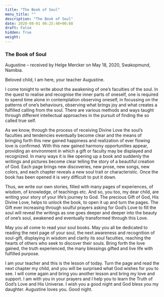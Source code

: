 ```yaml
---
title: "The Book of Soul"
menu_title: ""
description: "The Book of Soul"
date: 2020-08-01 06:25:48+00:88
draft: False
hidden: True
weight:
---
```

### The Book of Soul

Augustine – received by Helge Mercker on May 18, 2020, Swakopmund, Namibia.

Beloved child, I am here, your teacher Augustine.

I come tonight to write about the awakening of one’s faculties of the soul. In the quest to realise and recognise the inner parts of oneself, one is required to spend time alone in contemplation observing oneself, in focussing on the patterns of one’s behaviours, observing what brings joy and what creates a fulfilled calling from the soul. There are various methods and ways taught through different intellectual approaches in the pursuit of finding the so called true self. 

As we know, through the process of receiving Divine Love the soul’s faculties and tendencies eventually become clear and the means of bringing forth this new gained happiness and realization of ever flowing love is confirmed. With this new gained harmony opportunities appear, providing an environment in which a gift or faculty may be displayed and recognized. In many ways it is like opening up a book and suddenly the writings and pictures become clear telling the story of a beautiful creation of God. Each page brings new discoveries, new prose, new songs, new colors, and each chapter reveals a new soul trait or characteristic. Once the book has been opened it is very difficult to put it down.

Thus, we write our own stories, filled with many pages of experiences, of wisdom, of knowledge, of teachings etc. And so, you too, my dear child, are writing your story of your life’s journey to God. The precious Gift of God, His Divine Love, helps to unlock the book, to open it up and turn the pages. The Gift ever increasing through soulful prayers asking for God’s Love to fill the soul will reveal the writings as one goes deeper and deeper into the beauty of one’s soul, awakened and eventually transformed through this Love.

May you all come to read your soul books. May you all be dedicated to reading the next page of your soul, the next awareness and recognition of soul-gift, displaying in wisdom and clarity its soul faculties, reaching the hearts of others who seek to discover their souls. Bring forth the love gained, the truth experienced, the many blessings gifted and live life with fulfilled purpose.

I am your teacher and this is the lesson of today. Turn the page and read the next chapter my child, and you will be surprised what God wishes for you to see. I will come again and bring you another lesson and bring my love and support. I am with you in your prayers and I help you to learn the Truth of God’s Love and His Universe. I wish you a good night and God bless you my daughter. Augustine loves you. Good night.
